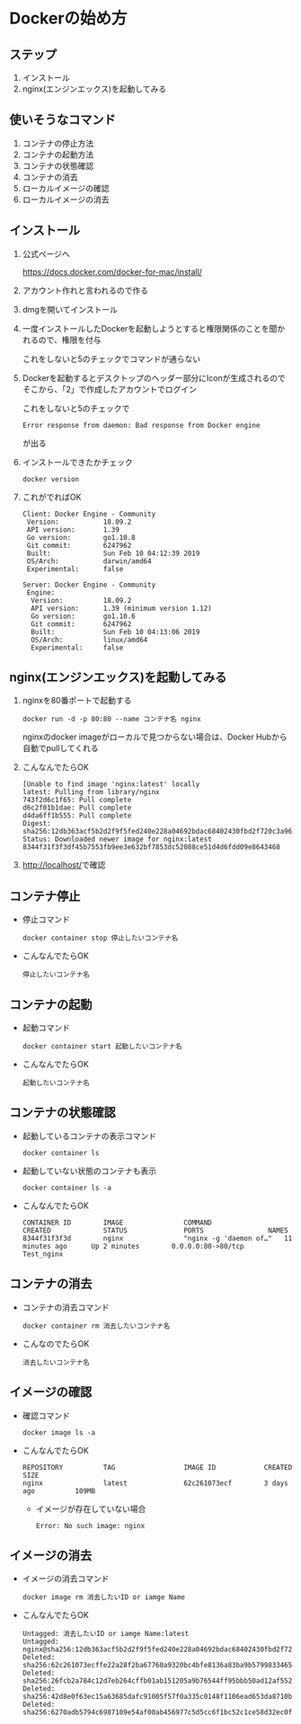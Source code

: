 # Dockerの始め方

## ステップ

1. インストール
2. nginx(エンジンエックス)を起動してみる

## 使いそうなコマンド

1. コンテナの停止方法
2. コンテナの起動方法
3. コンテナの状態確認
4. コンテナの消去
5. ローカルイメージの確認
6. ローカルイメージの消去

## インストール

1. 公式ページへ

   https://docs.docker.com/docker-for-mac/install/

2. アカウント作れと言われるので作る

3. dmgを開いてインストール

4. 一度インストールしたDockerを起動しようとすると権限関係のことを聞かれるので、権限を付与

   これをしないと5のチェックでコマンドが通らない

   

5. Dockerを起動するとデスクトップのヘッダー部分にIconが生成されるのでそこから、「2」で作成したアカウントでログイン

   これをしないと5のチェックで

   ```
   Error response from daemon: Bad response from Docker engine
   ```

   が出る

   

6. インストールできたかチェック

   ```
   docker version
   ```

7. これがでればOK

   ```
   Client: Docker Engine - Community
    Version:           18.09.2
    API version:       1.39
    Go version:        go1.10.8
    Git commit:        6247962
    Built:             Sun Feb 10 04:12:39 2019
    OS/Arch:           darwin/amd64
    Experimental:      false
   
   Server: Docker Engine - Community
    Engine:
     Version:          18.09.2
     API version:      1.39 (minimum version 1.12)
     Go version:       go1.10.6
     Git commit:       6247962
     Built:            Sun Feb 10 04:13:06 2019
     OS/Arch:          linux/amd64
     Experimental:     false
   ```

## nginx(エンジンエックス)を起動してみる

1. nginxを80番ポートで起動する

   ```
   docker run -d -p 80:80 --name コンテナ名 nginx
   ```

   nginxのdocker imageがローカルで見つからない場合は、Docker Hubから自動でpullしてくれる

2. こんなんでたらOK

   ```
   [Unable to find image 'nginx:latest' locally
   latest: Pulling from library/nginx
   743f2d6c1f65: Pull complete 
   d6c2f01b1dae: Pull complete 
   d4da6ff1b555: Pull complete 
   Digest: sha256:12db363acf5b2d2f9f5fed240e228a04692bdac68402430fbd2f720c3a967d01
   Status: Downloaded newer image for nginx:latest
   8344f31f3f3df45b7553fb9ee3e632bf7853dc52088ce51d4d6fdd09e8643468
   ```

3. [http://localhost/](http://localhost/)で確認

## コンテナ停止

- 停止コマンド

  ```
  docker container stop 停止したいコンテナ名
  ```

- こんなんでたらOK

  ```
  停止したいコンテナ名
  ```

## コンテナの起動

- 起動コマンド

  ```
  docker container start 起動したいコンテナ名
  ```

- こんなんでたらOK

  ```
  起動したいコンテナ名
  ```

## コンテナの状態確認

- 起動しているコンテナの表示コマンド

  ```
  docker container ls
  ```

- 起動していない状態のコンテナも表示

  ```
  docker container ls -a
  ```

- こんなんでたらOK

  ```
  CONTAINER ID        IMAGE               COMMAND                  CREATED             STATUS              PORTS                NAMES
  8344f31f3f3d        nginx               "nginx -g 'daemon of…"   11 minutes ago      Up 2 minutes        0.0.0.0:80->80/tcp   Test_nginx
  ```

## コンテナの消去

- コンテナの消去コマンド

  ```
  docker container rm 消去したいコンテナ名
  ```

- こんなのでたらOK

  ```
  消去したいコンテナ名
  ```

## イメージの確認

- 確認コマンド

  ```
  docker image ls -a
  ```

- こんなんでたらOK

  ```
  REPOSITORY          TAG                 IMAGE ID            CREATED             SIZE
  nginx               latest              62c261073ecf        3 days ago          109MB
  ```

  - イメージが存在していない場合

    ```
    Error: No such image: nginx
    ```

    

## イメージの消去

- イメージの消去コマンド

  ```
  docker image rm 消去したいID or iamge Name
  ```

- こんなんでたらOK

  ```
  Untagged: 消去したいID or iamge Name:latest
  Untagged: nginx@sha256:12db363acf5b2d2f9f5fed240e228a04692bdac68402430fbd2f720c3a967d01
  Deleted: sha256:62c261073ecffe22a28f2ba67760a9320bc4bfe8136a83ba9b579983346564be
  Deleted: sha256:26fcb2a784c12d7eb264cffb01ab151205a9b76544ff95bbb50ad12af5522194
  Deleted: sha256:42d8e0f63ec15a63685dafc91005f57f0a335c0148f1106ead653da8710b541c
  Deleted: sha256:6270adb5794c6987109e54af00ab456977c5d5cc6f1bc52c1ce58d32ec0f15f4
  ```

  


